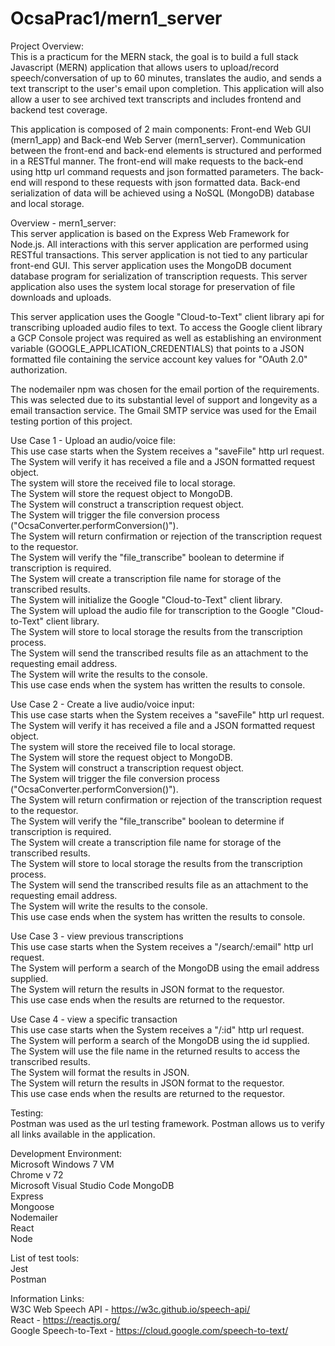 # OcsaPrac1/mern1_server

Project Overview:  
This is a practicum for the MERN stack, the goal is to build a full stack Javascript (MERN) application that allows users to upload/record speech/conversation of up to 60 minutes, translates the audio, and sends a text transcript to the user's email upon completion. This application will also allow a user to see archived text transcripts and includes frontend and backend test coverage.  

This application is composed of 2 main components: Front-end Web GUI (mern1_app) and Back-end Web Server (mern1_server). Communication between the front-end and back-end elements is structured and performed in a RESTful manner. The front-end will make requests to the back-end using http url command requests and json formatted parameters. The back-end will respond to these requests with json formatted data. Back-end serialization of data will be achieved using a NoSQL (MongoDB) database and local storage.  

Overview - mern1_server:  
This server application is based on the Express Web Framework for Node.js. All interactions with this server application are performed using RESTful transactions. This server application is not tied to any particular front-end GUI. This server application uses the MongoDB document database program for serialization of transcription requests. This server application also uses the system local storage for preservation of file downloads and uploads. 

This server application uses the Google "Cloud-to-Text" client library api for transcribing uploaded audio files to text. To access the Google client library a GCP Console project was required as well as establishing an environment variable (GOOGLE_APPLICATION_CREDENTIALS) that points to a JSON formatted file containing the service account key values for "OAuth 2.0" authorization.  
  
The nodemailer npm was chosen for the email portion of the requirements. This was selected due to its substantial level of support and longevity as a email transaction service. The Gmail SMTP service was used for the Email testing portion of this project.

Use Case 1 - Upload an audio/voice file:  
This use case starts when the System receives a "saveFile" http url request.  
The System will verify it has received a file and a JSON formatted request object.  
The system will store the received file to local storage.  
The System will store the request object to MongoDB.  
The System will construct a transcription request object.  
The System will trigger the file conversion process ("OcsaConverter.performConversion()").  
The System will return confirmation or rejection of the transcription request to the requestor.  
The System will verify the "file_transcribe" boolean to determine if transcription is required.  
The System will create a transcription file name for storage of the transcribed results.  
The System will initialize the Google "Cloud-to-Text" client library.  
The System will upload the audio file for transcription to the Google "Cloud-to-Text" client library.  
The System will store to local storage the results from the transcription process.  
The System will send the transcribed results file as an attachment to the requesting email address.  
The System will write the results to the console.  
This use case ends when the system has written the results to console.  

Use Case 2 - Create a live audio/voice input:  
This use case starts when the System receives a "saveFile" http url request.  
The System will verify it has received a file and a JSON formatted request object.  
The system will store the received file to local storage.  
The System will store the request object to MongoDB.  
The System will construct a transcription request object.  
The System will trigger the file conversion process ("OcsaConverter.performConversion()").  
The System will return confirmation or rejection of the transcription request to the requestor.  
The System will verify the "file_transcribe" boolean to determine if transcription is required.  
The System will create a transcription file name for storage of the transcribed results.  
The System will store to local storage the results from the transcription process.  
The System will send the transcribed results file as an attachment to the requesting email address.  
The System will write the results to the console.  
This use case ends when the system has written the results to console.  

Use Case 3 - view previous transcriptions  
This use case starts when the System receives a "/search/:email" http url request.  
The System will perform a search of the MongoDB using the email address supplied.  
The System will return the results in JSON format to the requestor.  
This use case ends when the results are returned to the requestor.  

Use Case 4 - view a specific transaction  
This use case starts when the System receives a "/:id" http url request.  
The System will perform a search of the MongoDB using the id supplied.  
The System will use the file name in the returned results to access the transcribed results.  
The System will format the results in JSON.  
The System will return the results in JSON format to the requestor.  
This use case ends when the results are returned to the requestor.  

Testing:  
Postman was used as the url testing framework. Postman allows us to verify all links available in the application.  

Development Environment:  
Microsoft Windows 7 VM  
Chrome v 72  
Microsoft Visual Studio Code
MongoDB  
Express  
Mongoose  
Nodemailer  
React  
Node  

List of test tools:  
Jest  
Postman   
  
Information Links:  
W3C Web Speech API - https://w3c.github.io/speech-api/  
React - https://reactjs.org/  
Google Speech-to-Text - https://cloud.google.com/speech-to-text/  



